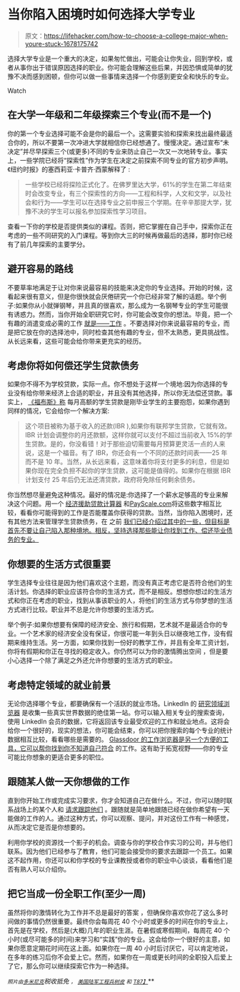 # 当你陷入困境时如何选择大学专业

> 原文：<https://lifehacker.com/how-to-choose-a-college-major-when-youre-stuck-1678175742>

选择大学专业是一个重大的决定，如果匆忙做出，可能会让你失业，回到学校，或者从事你出于错误原因选择的职业。你可能会理解这些后果，并因恐惧或简单的犹豫不决而感到困顿，但你可以做一些事情来选择一个你感到更安全和快乐的专业。

Watch

## 在大学一年级和二年级探索三个专业(而不是一个)

你的第一个专业选择可能不会是你的最后一个。这需要实验和探索来找出最终最适合你的，所以不要第一次冲进大学就相信你已经想通了。慢慢决定。通过宣布“未决定”并尽早探索三个(或更多)不同的专业来防止自己一次又一次地转专业。事实上，一些学院已经将“探索性”作为学生在决定之前探索不同专业的官方初步声明。《纽约时报》的塞西莉亚·卡普齐·西蒙解释了 :

> 一些学校已经将探险正式化了。在佛罗里达大学，61%的学生在第二年结束时会改变专业，有三个探索性的方向——工程和科学，人文和文学，以及社会和行为——学生可以在选择专业之前申报三个学期。在辛辛那提大学，犹豫不决的学生可以报名参加探索性学习项目。

查看一下你的学校是否提供类似的课程。否则，把它掌握在自己手中，探索你正在考虑的一些不同研究的入门课程。等到你大三的时候再做最后的选择，那时你已经有了前几年探索的主要学分。

## 避开容易的路线

不要草率地满足于让对你来说最容易的技能来决定你的专业选择。开始的时候，这看起来很有意义，但是你很快就会厌倦研究一个你已经非常了解的话题。举个例子:如果你从小就弹钢琴，并且真的很喜欢，那么成为一名钢琴专业的学生可能很有诱惑力。然而，当你开始全职研究它时，你可能会改变你的想法。毕竟，把一个有趣的消遣变成必需的工作 [就是——工作](https://lifehacker.com/dont-do-what-you-love-do-what-you-are-5949277) 。不要选择对你来说最容易的专业，而是把它放在你的选择池中，同时检查其他有趣的专业，但不太熟悉，更具挑战性。从长远来看，这些可能会给你带来更充实的经历。

## 考虑你将如何偿还学生贷款债务

如果你不得不为学校贷款，实际一点。你不想处于这样一个境地:因为你选择的专业没有给你带来经济上合适的职业，并且没有其他选择，所以你无法偿还贷款。事实上， [《福布斯》称](http://www.forbes.com/sites/forbesleadershipforum/2012/05/08/the-4-most-common-student-loan-problems-and-how-to-fix-them/) 每月高额的学生贷款是刚毕业学生的主要抱怨，如果你遇到同样的情况，它会给你一个解决方案:

> 这个项目被称为基于收入的还款(IBR ),如果你有联邦学生贷款，它就有效。IBR 计划会调整你的月还款额，这样你就可以支付不超过当前收入 15%的学生贷款。是的，你没看错！对于那些迫切需要每月预算更灵活一点的人来说，这是一个福音。有了 IBR，你还会有一个不同的还款时间表——25 年而不是 10 年。当然，从长远来看，这意味着你将支付更多的利息，但是如果你现在完全负担不起你的学生贷款，这可能是值得的。如果你在根据 IBR 计划支付 25 年后仍无法还清贷款，政府将免除任何剩余债务。

你当然想尽量避免这种情况。最好的情况是:你选择了一个薪水足够高的专业来解决这个问题。用一个 [经济援助贷款计算器](http://www.finaid.org/calculators/loanpayments.phtml) 和[PayScale.com](http://www.payscale.com/research/US/Country=United_States/Salary)将这些数字相互比较，看看你可能得到的工作是否能覆盖你获得的贷款。当然，当你陷入困境时，还有其他方法来管理学生贷款债务，在 之前 [我们已经介绍过其中的一些，但目标是首先不要让自己陷入那种境地。相反，坚持选择那些能让你找到工作、偿还毕业债务的专业。](https://lifehacker.com/what-to-do-when-you-cant-afford-to-pay-your-student-loa-1594957967)

## 你想要的生活方式很重要

学生选择专业往往是因为他们喜欢这个主题，而没有真正考虑它是否符合他们的生活计划。你选择的职业应该符合你的生活方式，而不是相反。想想你想过的生活方式和你正在考虑的职业，找到从事该职业的人，将他们的生活方式与你梦想的生活方式进行比较。职业并不总是允许你想要的生活方式。

举个例子:如果你想要有保障的经济安全、旅行和假期，艺术就不是最适合你的专业。一个艺术家的经济安全没有保证，你很可能一年到头日以继夜地工作，没有假期来维持生活。另一方面，如果你找到一份好的教学工作，并且有全年工资计划，你将有假期和你正在寻找的稳定收入。你仍然可以为你的激情腾出空间 ，但是要小心选择一个除了满足之外还允许你想要的生活方式的职业。

## 考虑特定领域的就业前景

无论你选择哪个专业，都要确保有一个活跃的就业市场。LinkedIn 的 [研究领域浏览器](https://www.linkedin.com/edu/fos?id=100981) 是收集一些真实世界数据的绝佳第一站。你可以输入相关专业的搜索查询，使用 LinkedIn 会员的数据，它将返回该专业最受欢迎的工作和就业地点。这将会给你一个很好的，现实的想法，你可能会结束，你可以把你搜索的每个专业的统计数据相互比较，看看哪些是需要的。 [Glassdoor 的工作浏览器是另一个方便的工具，它可以帮你找到你不知道自己符合](https://lifehacker.com/glassdoors-job-explorer-finds-jobs-you-didnt-know-you-q-1608455862) 的工作。这有助于拓宽视野——你的专业可能比你想象的更适合更多的职位。

## 跟随某人做一天你想做的工作

直到你开始工作或完成实习要求，你才会知道自己在做什么。不过，你可以随时联系战场上的某个人和 [请求跟踪他们](https://lifehacker.com/four-ways-to-figure-out-what-you-really-want-to-do-with-513095544) 。跟随就是简单地跟随已经在做你希望有一天能做的工作的人。通过这种方式，你可以观察、提问，并对这份工作有一种感觉，从而决定它是否是你想要的。

利用你学校的资源找一个影子的机会。调查与你的学校合作实习的公司，并与他们联系。因为他们已经参与了教育，他们可能会接受你的要求去跟踪一个员工。如果这不起作用，你还可以和你学校的专业课教授或者你的职业中心谈谈，看看他们是否有熟人可以介绍你。

## 把它当成一份全职工作(至少一周)

虽然将你的激情转化为工作并不总是最好的答案 ，但确保你喜欢你花了这么多时间做的事情仍然很重要。最终你会每周花 40 个小时或更多的时间在你的专业上，首先是在学校，然后是(大概)几年的职业生涯。在暑假或寒假期间，每周花 40 个小时(或尽可能多的时间)来学习和“实践”你的专业。这会给你一个很好的主意，如果你愿意定期花时间在这上面。如果你在一周 40 小时后讨厌它，可以肯定地说，在多年的练习后你不会爱上它。然而，如果你在一周或更长时间的全职投入后爱上了它，那么你可以继续探索它作为一种选择。

*<small>照片由</small>*[<small></small>](https://www.flickr.com/photos/jronaldlee/4295393921)*<small></small>*[<small>*多米尼克*</small>](https://www.flickr.com/photos/dominicotine/4753549048)<small></small>**税收抵免* <small>*，*</small> [<small>*美国陆军工程兵*</small>](https://www.flickr.com/photos/usacehq/6985018409)<small></small>*[<small>*树皮*</small>](https://www.flickr.com/photos/barkbud/4719678156) <small>*和*</small> [<small>T87】</small>](https://www.flickr.com/photos/56866338@N06/8726823600)****